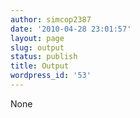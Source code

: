 ```yaml
---
author: simcop2387
date: '2010-04-28 23:01:57'
layout: page
slug: output
status: publish
title: Output
wordpress_id: '53'
---
```


None


